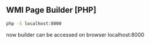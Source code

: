 ## WMI Page Builder [PHP]

```sh
php -S localhost:8000
```

now builder can be accessed on browser localhost:8000